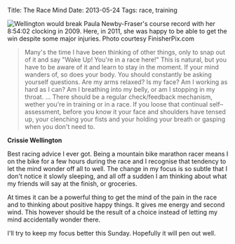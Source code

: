 Title: The Race Mind
Date: 2013-05-24
Tags: race, training

![Wellington would break Paula Newby-Fraser's course record with her 8:54:02 clocking in 2009. Here, in 2011, she was happy to be able to get the win despite some major injuries. Photo courtesy FinisherPix.com](/2013-crissiewellington-bike-2011.jpg)

<blockquote>Many's the time I have been thinking of other things, only to snap out of it and say "Wake Up! You're in a race here!" This is natural, but you have to be aware of it and learn to stay in the moment. If your mind wanders of, so does your body. You should constantly be asking yourself questions. Are my arms relaxed? Is my face? Am I working as hard as I can? Am I breathing into my belly, or am I stopping in my throat. … There should be a regular check/feedback mechanism, wether you're in training or in a race. If you loose that continual self–assessment, before you know it your face and shoulders have tensed up, your clenching your fists and your holding your breath or gasping when you don't need to.</blockquote>

**Crissie Wellington**

Best racing advice I ever got. Being a mountain bike marathon racer means I on the bike for a few hours during the race and I recognise that tendency to let the mind wonder off all to well. The change in my focus is so subtle that I don't notice it slowly sleeping, and all off a sudden I am thinking about what my friends will say at the finish, or groceries.

At times it can be a powerful thing to get the mind of the pain in the race and to thinking about positive happy things. It gives me energy and second wind. This however should be the result of a choice instead of letting my mind accidentally wonder there.

I'll try to keep my focus better this Sunday. Hopefully it will pen out well.
